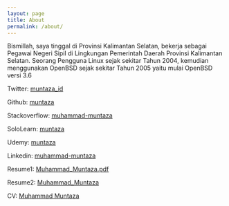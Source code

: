 ```yaml
---
layout: page
title: About
permalink: /about/
---
```



Bismillah, saya tinggal di Provinsi Kalimantan Selatan, bekerja sebagai Pegawai Negeri Sipil di Lingkungan Pemerintah Daerah Provinsi Kalimantan Selatan. Seorang Pengguna Linux sejak sekitar Tahun 2004, kemudian menggunakan OpenBSD sejak sekitar Tahun 2005 yaitu mulai OpenBSD versi 3.6


Twitter: [muntaza_id](https://twitter.com/muntaza_id)

Github: [muntaza](https://github.com/muntaza)

Stackoverflow: [muhammad-muntaza](https://stackoverflow.com/users/8084062/muhammad-muntaza)

SoloLearn: [muntaza](https://www.sololearn.com/Profile/1081806)

Udemy: [muntaza](https://www.udemy.com/user/muhammad-muntaza/)

Linkedin: [muhammad-muntaza](https://www.linkedin.com/in/muhammad-muntaza/)

Resume1: [Muhammad_Muntaza.pdf](/assets/Muhammad_Muntaza.pdf)

Resume2: [Muhammad_Muntaza](/assets/Profile.pdf)

CV: [Muhammad Muntaza](https://stackoverflow.com/cv/muhammad_muntaza)
